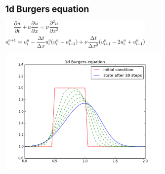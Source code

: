 # 1d Burgers equation

![equation](https://github.com/maximerihouey/easy-CFD/blob/master/12steps-to-navier/python/step4/equation.gif)

![Benchmark](https://github.com/maximerihouey/easy-CFD/blob/master/12steps-to-navier/python/step4/1d_burgers.png)

